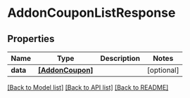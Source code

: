 # AddonCouponListResponse


## Properties
Name | Type | Description | Notes
------------ | ------------- | ------------- | -------------
**data** | [**[AddonCoupon]**](AddonCoupon.md) |  | [optional] 

[[Back to Model list]](../README.md#documentation-for-models) [[Back to API list]](../README.md#documentation-for-api-endpoints) [[Back to README]](../README.md)


